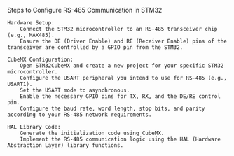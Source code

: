 Steps to Configure RS-485 Communication in STM32

    Hardware Setup:
        Connect the STM32 microcontroller to an RS-485 transceiver chip (e.g., MAX485).
        Ensure the DE (Driver Enable) and RE (Receiver Enable) pins of the transceiver are controlled by a GPIO pin from the STM32.

    CubeMX Configuration:
        Open STM32CubeMX and create a new project for your specific STM32 microcontroller.
        Configure the USART peripheral you intend to use for RS-485 (e.g., USART1).
        Set the USART mode to asynchronous.
        Enable the necessary GPIO pins for TX, RX, and the DE/RE control pin.
        Configure the baud rate, word length, stop bits, and parity according to your RS-485 network requirements.

    HAL Library Code:
        Generate the initialization code using CubeMX.
        Implement the RS-485 communication logic using the HAL (Hardware Abstraction Layer) library functions.
